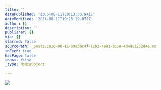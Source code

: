 ```yaml
---
title: ''
datePublished: '2016-08-11T20:13:30.941Z'
dateModified: '2016-08-11T19:23:19.872Z'
author: []
description: ''
publisher: {}
via: {}
starred: false
sourcePath: _posts/2016-08-11-09abac4f-62b2-4e01-bc5e-4d4a01932d4e.md
inFeed: true
hasPage: false
inNav: false
_type: MediaObject

---
```

![](https://the-grid-user-content.s3-us-west-2.amazonaws.com/c1adf443-2b6a-4483-a681-71c948d8f2ec.jpg)